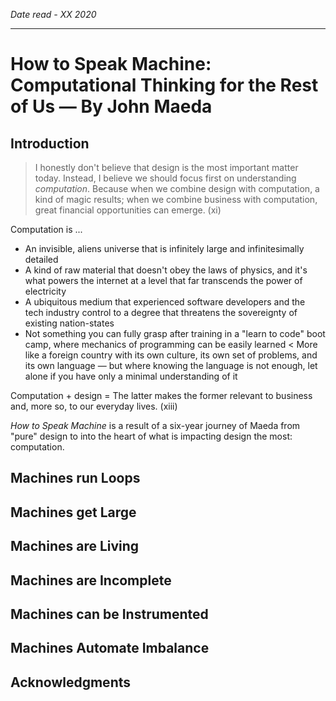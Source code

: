 *Date read - XX 2020*

-----

# How to Speak Machine: Computational Thinking for the Rest of Us — By John Maeda

## Introduction

> I honestly don't believe that design is the most important matter today. Instead, I believe we should focus first on understanding *computation*. Because when we combine design with computation, a kind of magic results; when we combine business with computation, great financial opportunities can emerge. (xi)

Computation is ...
- An invisible, aliens universe that is infinitely large and infinitesimally detailed
- A kind of raw material that doesn't obey the laws of physics, and it's what powers the internet at a level that far transcends the power of electricity
- A ubiquitous medium that experienced software developers and the tech industry control to a degree that threatens the sovereignty of existing nation-states
- Not something you can fully grasp after training in a "learn to code" boot camp, where mechanics of programming can be easily learned < More like a foreign country with its own culture, its own set of problems, and its own language — but where knowing the language is not enough, let alone if you have only a minimal understanding of it

Computation + design = The latter makes the former relevant to business and, more so, to our everyday lives. (xiii)

*How to Speak Machine* is a result of a six-year journey of Maeda from "pure" design to into the heart of what is impacting design the most: computation.  

## Machines run Loops

## Machines get Large

## Machines are Living

## Machines are Incomplete

## Machines can be Instrumented

## Machines Automate Imbalance

## Acknowledgments
